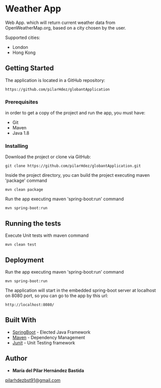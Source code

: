 # Weather App

Web App. which will return current weather data from OpenWeatherMap.org, based on a city chosen by the user.

Supported cities:
- London
- Hong Kong

## Getting Started

The application is located in a GitHub repository: 

```
https://github.com/pilarHdez/globantApplication
```

### Prerequisites

in order to get a copy of the project and run the app, you must have:

* Git
* Maven 
* Java 1.8

### Installing

Download the project or clone via GitHub:

```
git clone https://github.com/pilarHdez/globantApplication.git
```

Inside the project directory, you can build the project executing maven 'package' command

```
mvn clean package
```

Run the app executing maven 'spring-boot:run' command

```
mvn spring-boot:run
```

## Running the tests

Execute Unit tests with maven command

```
mvn clean test
```

## Deployment

Run the app executing maven 'spring-boot:run' command

```
mvn spring-boot:run
```

The application will start in the embedded spring-boot server at localhost on 8080 port, so you can go to the app by this url:

```
http://localhost:8080/
```

## Built With

* [SpringBoot](https://spring.io/projects/spring-boot) - Elected Java Framework
* [Maven](https://maven.apache.org/) - Dependency Management
* [Junit](https://junit.org/junit5/) - Unit Testing framework

## Author

* **María del Pilar Hernández Bastida**

pilarhdezbst91@gmail.com

